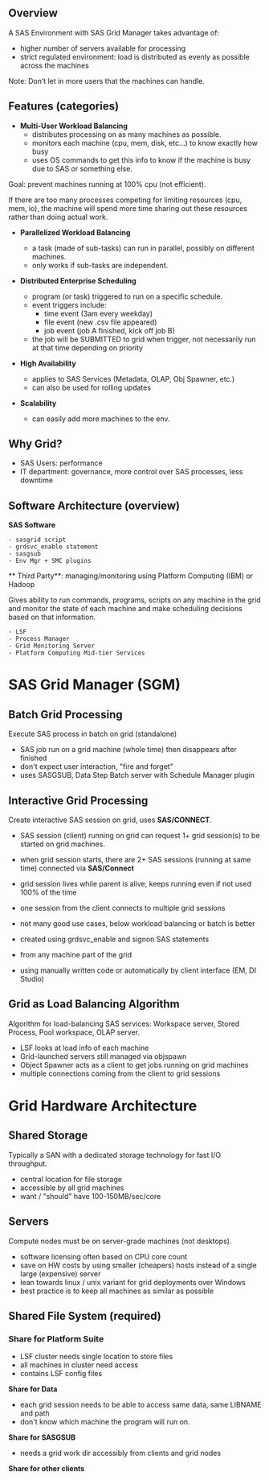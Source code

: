 ## Overview

A SAS Environment with SAS Grid Manager takes advantage of:

- higher number of servers available for processing
- strict regulated environment: load is distributed as evenly as possible across the machines

Note: Don’t let in more users that the machines can handle.

## Features (categories)

- **Multi-User Workload Balancing**
    - distributes processing on as many machines as possible. 
    - monitors each machine (cpu, mem, disk, etc…) to know exactly how busy 
    - uses OS commands to get this info to know if the machine is busy due to SAS or something else.
    
Goal: prevent machines running at 100% cpu (not efficient). 

If there are too many processes competing for limiting resources (cpu, mem, io), the machine will spend more time sharing out these resources rather than doing actual work.

- **Parallelized Workload Balancing** 
    - a task (made of sub-tasks) can run in parallel, possibly on different machines.
    - only works if sub-tasks are independent.

- **Distributed Enterprise Scheduling**
    - program (or task) triggered to run on a specific schedule.
    - event triggers include: 
        - time event (3am every weekday)
        - file event (new .csv file appeared)
        - job event (job A finished, kick off job B)
    - the job will be SUBMITTED to grid when trigger, not necessarily run at that time depending on priority

- **High Availability**
    - applies to SAS Services (Metadata, OLAP, Obj Spawner, etc.)
    - can also be used for rolling updates

- **Scalability**
    - can easily add more machines to the env.
    
## Why Grid?

- SAS Users: performance
- IT department: governance, more control over SAS processes, less downtime

## Software Architecture (overview)

**SAS Software**

    - sasgrid script
    - grdsvc_enable statement
    - sasgsub
    - Env Mgr + SMC plugins
    
** Third Party**: managing/monitoring using Platform Computing (IBM) or Hadoop 

Gives ability to run commands, programs, scripts on any machine 
in the grid and monitor the state of each machine and make scheduling decisions based on that information.

    - LSF
    - Process Manager
    - Grid Monitoring Server
    - Platform Computing Mid-tier Services
    
# SAS Grid Manager (SGM)

## Batch Grid Processing

Execute SAS process in batch on grid (standalone)

- SAS job run on a grid machine (whole time) then disappears after finished
- don't expect user interaction, "fire and forget" 
- uses SASGSUB, Data Step Batch server with Schedule Manager plugin

## Interactive Grid Processing 

Create interactive SAS session on grid, uses **SAS/CONNECT**. 

- SAS session (client) running on grid can request 1+ grid session(s) to be started on grid machines.
- when grid session starts, there are 2+ SAS sessions (running at same time) connected via **SAS/Connect**
- grid session lives while parent is alive, keeps running even if not used 100% of the time
- one session from the client connects to multiple grid sessions 
- not many good use cases, below workload balancing or batch is better

- created using grdsvc_enable and signon SAS statements
- from any machine part of the grid
- using manually written code or automatically by client interface (EM, DI Studio)

## Grid as Load Balancing Algorithm 

Algorithm for load-balancing SAS services: Workspace server, Stored Process, Pool workspace, OLAP server.

- LSF looks at load info of each machine
- Grid-launched servers still managed via objspawn
- Object Spawner acts as a client to get jobs running on grid machines
- multiple connections coming from the client to grid sessions

# Grid Hardware Architecture

## Shared Storage

Typically a SAN with a dedicated storage technology for fast I/O throughput.

- central location for file storage
- accessible by all grid machines
- want / "should" have 100-150MB/sec/core

## Servers

Compute nodes must be on server-grade machines (not desktops).

- software licensing often based on CPU core count
- save on HW costs by using smaller (cheapers) hosts instead of a single large (expensive) server
- lean towards linux / unix variant for grid deployments over Windows
- best practice is to keep all machines as similar as possible

## Shared File System (required)

### Share for Platform Suite

- LSF cluster needs single location to store files
- all machines in cluster need access
- contains LSF config files

**Share for Data**

- each grid session needs to be able to access same data, same LIBNAME and path
- don't know which machine the program will run on.

**Share for SASGSUB**

- needs a grid work dir accessibly from clients and grid nodes 

**Share for other clients**
